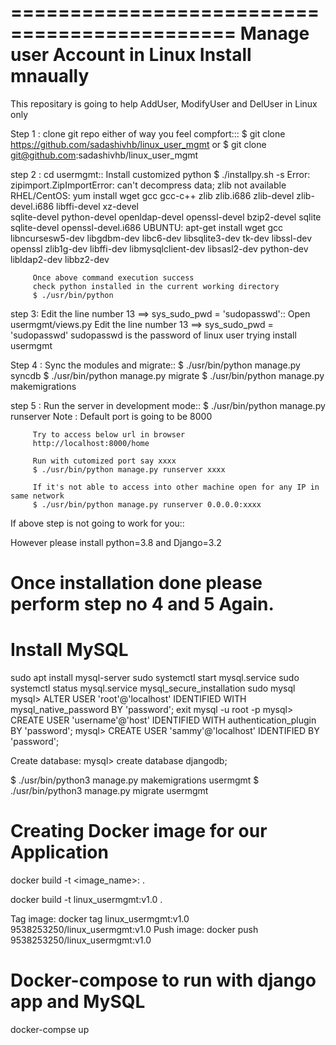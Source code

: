 =============================================
Manage user Account in Linux Install mnaually
=============================================


This repositary is going to help AddUser, ModifyUser and DelUser in Linux only

Step 1 : clone git repo either of way you feel compfort:::
         $ git clone https://github.com/sadashivhb/linux_user_mgmt
         or
         $ git clone git@github.com:sadashivhb/linux_user_mgmt

step 2 : cd usermgmt::
         Install customized python
         $ ./installpy.sh -s
         Error: zipimport.ZipImportError: can't decompress data; zlib not available
         RHEL/CentOS: yum install wget gcc gcc-c++ zlib zlib.i686 zlib-devel zlib-devel.i686 libffi-devel xz-devel \
                      sqlite-devel python-devel openldap-devel openssl-devel bzip2-devel sqlite sqlite-devel openssl-devel.i686
         UBUNTU: apt-get install wget gcc libncursesw5-dev libgdbm-dev libc6-dev libsqlite3-dev tk-dev libssl-dev \
                 openssl zlib1g-dev libffi-dev libmysqlclient-dev libsasl2-dev python-dev libldap2-dev libbz2-dev

         Once above command execution success
         check python installed in the current working directory
         $ ./usr/bin/python

step 3:  Edit the line number 13 ==> sys_sudo_pwd = 'sudopasswd'::
         Open usermgmt/views.py
         Edit the line number 13 ==> sys_sudo_pwd = 'sudopasswd'
         sudopasswd is the password of linux user trying install usermgmt 

Step 4 : Sync the modules and migrate::
         $ ./usr/bin/python manage.py syncdb
         $ ./usr/bin/python manage.py migrate
         $ ./usr/bin/python manage.py makemigrations

step 5 : Run the server in development mode::
         $ ./usr/bin/python manage.py runserver
         Note : Default port is going to be 8000

         Try to access below url in browser
         http://localhost:8000/home

         Run with cutomized port say xxxx
         $ ./usr/bin/python manage.py runserver xxxx

         If it's not able to access into other machine open for any IP in same network
         $ ./usr/bin/python manage.py runserver 0.0.0.0:xxxx

If above step is not going to work for you::

However please install python=3.8 and Django=3.2

Once installation done please perform step no 4 and 5 Again.
============================================================

Install MySQL
=============
sudo apt install mysql-server
sudo systemctl start mysql.service
sudo systemctl status mysql.service
mysql_secure_installation 
sudo mysql
mysql> ALTER USER 'root'@'localhost' IDENTIFIED WITH mysql_native_password BY 'password';
exit
mysql -u root -p
mysql> CREATE USER 'username'@'host' IDENTIFIED WITH authentication_plugin BY 'password';
mysql> CREATE USER 'sammy'@'localhost' IDENTIFIED BY 'password';

Create database:
mysql> create database djangodb;

$ ./usr/bin/python3 manage.py makemigrations usermgmt
$ ./usr/bin/python3 manage.py migrate usermgmt



Creating Docker image for our Application
=========================================
docker build -t <image_name>:<version> .

docker build -t linux_usermgmt:v1.0 .

Tag image: docker tag linux_usermgmt:v1.0 9538253250/linux_usermgmt:v1.0
Push image: docker push 9538253250/linux_usermgmt:v1.0

Docker-compose to run with django app and MySQL
===============================================
docker-compse up
